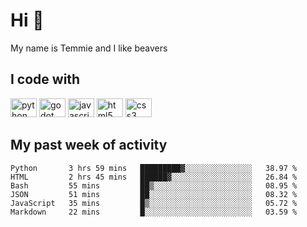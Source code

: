<h1 align="left">Hi 👋</h1>

<p>My name is Temmie and I like beavers</p>

<h2 align="left">I code with</h2>

<div align="left">
  <img src="https://cdn.jsdelivr.net/gh/devicons/devicon/icons/python/python-original.svg" height="30" width="42" alt="python logo"/>
  <img src="https://cdn.jsdelivr.net/gh/devicons/devicon/icons/godot/godot-original.svg" height="30" width="42" alt="godot logo"/>
  <img src="https://cdn.jsdelivr.net/gh/devicons/devicon/icons/javascript/javascript-original.svg" height="30" width="42" alt="javascript logo"/>
  <img src="https://cdn.jsdelivr.net/gh/devicons/devicon/icons/html5/html5-original.svg" height="30" width="42" alt="html5 logo"/>
  <img src="https://cdn.jsdelivr.net/gh/devicons/devicon/icons/css3/css3-original.svg" height="30" width="42" alt="css3 logo"/>
</div>


<h2 align="left">My past week of activity</h2>

<!--START_SECTION:waka-->

```text
Python       3 hrs 59 mins   █████████▓░░░░░░░░░░░░░░░   38.97 %
HTML         2 hrs 45 mins   ██████▓░░░░░░░░░░░░░░░░░░   26.84 %
Bash         55 mins         ██▒░░░░░░░░░░░░░░░░░░░░░░   08.95 %
JSON         51 mins         ██░░░░░░░░░░░░░░░░░░░░░░░   08.32 %
JavaScript   35 mins         █▒░░░░░░░░░░░░░░░░░░░░░░░   05.72 %
Markdown     22 mins         █░░░░░░░░░░░░░░░░░░░░░░░░   03.59 %
```

<!--END_SECTION:waka-->
